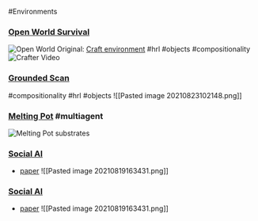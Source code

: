 #Environments

### [Open World Survival](https://github.com/danijar/crafter)
![Open World](https://github.com/danijar/crafter/raw/main/media/terrain.png)
Original: [Craft environment](https://github.com/feryal/craft-env) 
	#hrl #objects #compositionality
	![Crafter Video](https://github.com/danijar/crafter/raw/main/media/video.gif)

### [Grounded Scan](https://github.com/LauraRuis/groundedSCAN)
#compositionality #hrl #objects
![[Pasted image 20210823102148.png]]

### [Melting Pot](https://github.com/deepmind/meltingpot) #multiagent
![Melting Pot substrates](https://github.com/deepmind/meltingpot/raw/main/meltingpot/docs/images/meltingpot_montage_360.gif)

### [Social AI](https://sites.google.com/view/socialai/accueil?authuser=0)
* [paper](https://arxiv.org/pdf/2107.00956.pdf)
![[Pasted image 20210819163431.png]]


### [Social AI](https://sites.google.com/view/socialai/accueil?authuser=0)
* [paper](https://arxiv.org/pdf/2107.00956.pdf)
![[Pasted image 20210819163431.png]]